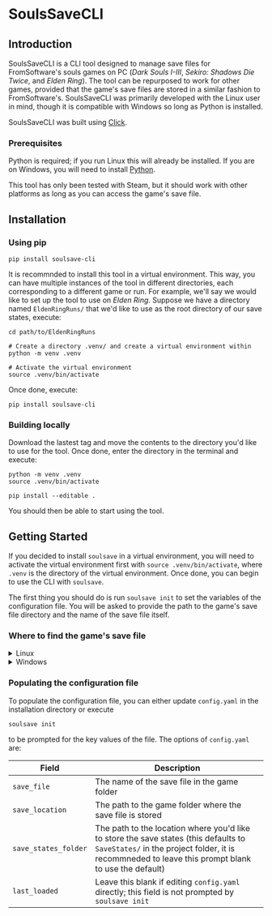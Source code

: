 # SoulsSaveCLI


## Introduction

SoulsSaveCLI is a CLI tool designed to manage save files for FromSoftware's souls games on PC (*Dark Souls I-III*, *Sekiro: Shadows Die Twice*, and *Elden Ring*). The tool can be repurposed to work for other games, provided that the game's save files are stored in a similar fashion to FromSoftware's. SoulsSaveCLI was primarily developed with the Linux user in mind, though it is compatible with Windows so long as Python is installed.

SoulsSaveCLI was built using [Click](https://click.palletsprojects.com/en/stable/).


### Prerequisites

Python is required; if you run Linux this will already be installed. If you are on Windows, you will need to install [Python](https://www.python.org/).

This tool has only been tested with Steam, but it should work with other platforms as long as you can access the game's save file.


## Installation


### Using pip

```
pip install soulsave-cli
```

It is recommnded to install this tool in a virtual environment. This way, you can have multiple instances of the tool in different directories, each corresponding to a different game or run. For example, we'll say we would like to set up the tool to use on *Elden Ring*. Suppose we have a directory named `EldenRingRuns/` that we'd like to use as the root directory of our save states, execute:

```
cd path/to/EldenRingRuns

# Create a directory .venv/ and create a virtual environment within
python -m venv .venv

# Activate the virtual environment
source .venv/bin/activate
```

Once done, execute:

```
pip install soulsave-cli
```


### Building locally

Download the lastest tag and move the contents to the directory you'd like to use for the tool. Once done, enter the directory in the terminal and execute:

```
python -m venv .venv
source .venv/bin/activate

pip install --editable .
```

You should then be able to start using the tool.


## Getting Started

If you decided to install `soulsave` in a virtual environment, you will need to activate the virtual environment first with `source .venv/bin/activate`, where `.venv` is the directory of the virtual environment. Once done, you can begin to use the CLI with `soulsave`.

The first thing you should do is run `soulsave init` to set the variables of the configuration file. You will be asked to provide the path to the game's save file directory and the name of the save file itself.


### Where to find the game's save file

<details><summary>Linux</summary>

The save file location will vary from game to game, but a good starting point is to find the directory that hosts Steam's data (for example, `~/.local/share/Steam/`, though this will vary from distribution to distribution).

Once you find Steam's folder, you will need to navigate to `Steam/steamapps/compatdata/`. Within this directory, you will see folders with numerical names. These numbers correspond to the Steam ID of your games. You will need to navigate to the folder named with the corresponding Steam ID of the game you'd like to set up. For this example, we will use `1245620`, *Elden Ring*'s Steam ID.

Below is a table will the *possible* save locations for the various FromSoftware souls games. This could vary by distribution, so treat these paths as a starting point. (Let `$steam` be the path to your Steam directory and `<numeric_steam_id>` is a number generated by Steam.)

| Game | Steam ID | Example Location of Save File | Save File Name |
| ---- | -------- | ----------------------------- | -------------- |
| *Dark Souls Remastered* | 570940 | `$steam/steamapps/compatdata/570940/pfx/drive_c/users/steamuser/My Documents/NBGI/DARK SOULS REMASTERED/<numeric_steam_id>` | `DRAKS0005.sl2` |
| *Dark Souls II: Scholars of the First Sin* | 335300 | | |
| *Dark Souls III* | 374320 | `$steam/steamapps/compatdata/374320/pfx/drive_c/users/steamuser/AppData/Roaming/DarkSoulsIII/<numeric_steam_id>` | `DS30000.sl2` |
| *Sekiro: Shadows Die Twice* | 814380 | `$steam/steamapps/compatdata/814380/pfx/drive_c/users/steamuser/Application Data/Sekiro/<numeric_steam_id>` | `S0000.sl2` |
| *Elden Ring* | 1245620 | `$steam/steamapps/compatdata/1245620/pfx/drive_c/users/steamuser/AppData/Roaming/EldenRing/<numeric_steam_id>` | `ER0000.sl2` |

</details>

<details><summary>Windows</summary>

See [this](https://github.com/Kahmul/SoulsSpeedruns-Save-Organizer?tab=readme-ov-file#savefile-locations) section of this SoulsSpeedrun's Save Organizer README. This tool is a great GUI option for managing saves as well.

</details>


### Populating the configuration file

To populate the configuration file, you can either update `config.yaml` in the installation directory or execute

```
soulsave init
```

to be prompted for the key values of the file. The options of `config.yaml` are:

| Field | Description |
| ----- | ----------- |
| `save_file` | The name of the save file in the game folder |
| `save_location` | The path to the game folder where the save file is stored |
| `save_states_folder` | The path to the location where you'd like to store the save states (this defaults to `SaveStates/` in the project folder, it is recommneded to leave this prompt blank to use the default) |
| `last_loaded` | Leave this blank if editing `config.yaml` directly; this field is not prompted by `soulsave init` |
